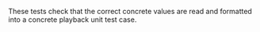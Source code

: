 These tests check that the correct concrete values are read and formatted into a concrete playback unit test case.
